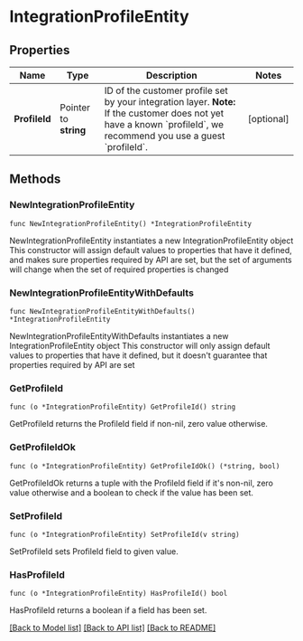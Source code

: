 # IntegrationProfileEntity

## Properties

Name | Type | Description | Notes
------------ | ------------- | ------------- | -------------
**ProfileId** | Pointer to **string** | ID of the customer profile set by your integration layer.  **Note:** If the customer does not yet have a known &#x60;profileId&#x60;, we recommend you use a guest &#x60;profileId&#x60;.  | [optional] 

## Methods

### NewIntegrationProfileEntity

`func NewIntegrationProfileEntity() *IntegrationProfileEntity`

NewIntegrationProfileEntity instantiates a new IntegrationProfileEntity object
This constructor will assign default values to properties that have it defined,
and makes sure properties required by API are set, but the set of arguments
will change when the set of required properties is changed

### NewIntegrationProfileEntityWithDefaults

`func NewIntegrationProfileEntityWithDefaults() *IntegrationProfileEntity`

NewIntegrationProfileEntityWithDefaults instantiates a new IntegrationProfileEntity object
This constructor will only assign default values to properties that have it defined,
but it doesn't guarantee that properties required by API are set

### GetProfileId

`func (o *IntegrationProfileEntity) GetProfileId() string`

GetProfileId returns the ProfileId field if non-nil, zero value otherwise.

### GetProfileIdOk

`func (o *IntegrationProfileEntity) GetProfileIdOk() (*string, bool)`

GetProfileIdOk returns a tuple with the ProfileId field if it's non-nil, zero value otherwise
and a boolean to check if the value has been set.

### SetProfileId

`func (o *IntegrationProfileEntity) SetProfileId(v string)`

SetProfileId sets ProfileId field to given value.

### HasProfileId

`func (o *IntegrationProfileEntity) HasProfileId() bool`

HasProfileId returns a boolean if a field has been set.


[[Back to Model list]](../README.md#documentation-for-models) [[Back to API list]](../README.md#documentation-for-api-endpoints) [[Back to README]](../README.md)


